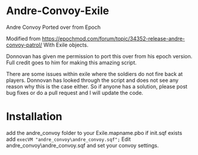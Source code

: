 # Andre-Convoy-Exile
Andre Convoy Ported over from Epoch

Modified from https://epochmod.com/forum/topic/34352-release-andre-convoy-patrol/
With Exile objects.

Donnovan has given me permission to port this over from his epoch version. Full credit goes to him for making this amazing script.

There are some issues within exile where the soldiers do not fire back at players. Donnovan has looked through the script and does not see any reason why this is the case either. So if anyone has a solution, please post bug fixes or do a pull request and I will update the code.

# Installation

  add the andre_convoy folder to your Exile.mapname.pbo
  if init.sqf exists add 
    ```execVM "andre_convoy\andre_convoy.sqf";```
  Edit andre_convoy\andre_convoy.sqf and set your convoy settings.
  
  
 
